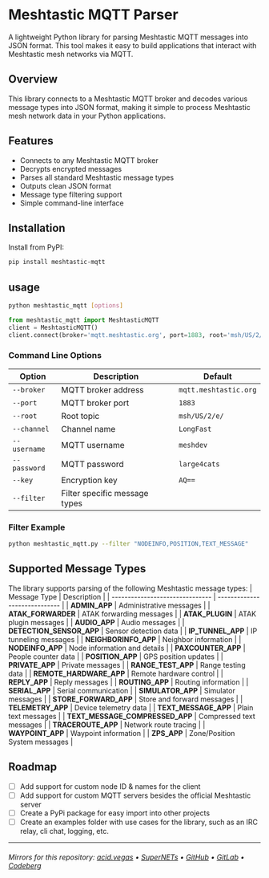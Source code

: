 # Meshtastic MQTT Parser

A lightweight Python library for parsing Meshtastic MQTT messages into JSON format. This tool makes it easy to build applications that interact with Meshtastic mesh networks via MQTT.

## Overview

This library connects to a Meshtastic MQTT broker and decodes various message types into JSON format, making it simple to process Meshtastic mesh network data in your Python applications.

## Features

- Connects to any Meshtastic MQTT broker
- Decrypts encrypted messages
- Parses all standard Meshtastic message types
- Outputs clean JSON format
- Message type filtering support
- Simple command-line interface

## Installation

Install from PyPI:

```bash
pip install meshtastic-mqtt
```

## usage
```bash
python meshtastic_mqtt [options]
```

```python
from meshtastic_mqtt import MeshtasticMQTT
client = MeshtasticMQTT()
client.connect(broker='mqtt.meshtastic.org', port=1883, root='msh/US/2/e/', channel='LongFast', username='meshdev', password='large4cats', key='AQ==')
```

### Command Line Options
| Option       | Description                   | Default               |
| ------------ | ------------------------------|---------------------- |
| `--broker`   | MQTT broker address           | `mqtt.meshtastic.org` |
| `--port`     | MQTT broker port              | `1883`                |   
| `--root`     | Root topic                    | `msh/US/2/e/`         |
| `--channel`  | Channel name                  | `LongFast`            |
| `--username` | MQTT username                 | `meshdev`             |
| `--password` | MQTT password                 | `large4cats`          |
| `--key`      | Encryption key                | `AQ==`                |
| `--filter`   | Filter specific message types |                       |

### Filter Example
```bash
python meshtastic_mqtt.py --filter "NODEINFO,POSITION,TEXT_MESSAGE"
```


## Supported Message Types

The library supports parsing of the following Meshtastic message types:
| Message Type                    | Description                   |
| ------------------------------- | ----------------------------- |
| **ADMIN_APP**                   | Administrative messages       |
| **ATAK_FORWARDER**              | ATAK forwarding messages      |
| **ATAK_PLUGIN**                 | ATAK plugin messages          |
| **AUDIO_APP**                   | Audio messages                |
| **DETECTION_SENSOR_APP**        | Sensor detection data         |
| **IP_TUNNEL_APP**               | IP tunneling messages         |
| **NEIGHBORINFO_APP**            | Neighbor information          |
| **NODEINFO_APP**                | Node information and details  |
| **PAXCOUNTER_APP**              | People counter data           |
| **POSITION_APP**                | GPS position updates          |
| **PRIVATE_APP**                 | Private messages              |
| **RANGE_TEST_APP**              | Range testing data            |
| **REMOTE_HARDWARE_APP**         | Remote hardware control       |
| **REPLY_APP**                   | Reply messages                |
| **ROUTING_APP**                 | Routing information           |
| **SERIAL_APP**                  | Serial communication          |
| **SIMULATOR_APP**               | Simulator messages            |
| **STORE_FORWARD_APP**           | Store and forward messages    |
| **TELEMETRY_APP**               | Device telemetry data         |
| **TEXT_MESSAGE_APP**            | Plain text messages           |
| **TEXT_MESSAGE_COMPRESSED_APP** | Compressed text messages      |
| **TRACEROUTE_APP**              | Network route tracing         |
| **WAYPOINT_APP**                | Waypoint information          |
| **ZPS_APP**                     | Zone/Position System messages |


## Roadmap
- [ ] Add support for custom node ID & names for the client
- [ ] Add support for custom MQTT servers besides the official Meshtastic server
- [ ] Create a PyPi package for easy import into other projects
- [ ] Create an examples folder with use cases for the library, such as an IRC relay, cli chat, logging, etc.

___

###### Mirrors for this repository: [acid.vegas](https://git.acid.vegas/meshtastic_mqtt) • [SuperNETs](https://git.supernets.org/acidvegas/meshtastic_mqtt) • [GitHub](https://github.com/acidvegas/meshtastic_mqtt) • [GitLab](https://gitlab.com/acidvegas/meshtastic_mqtt) • [Codeberg](https://codeberg.org/acidvegas/meshtastic_mqtt)
